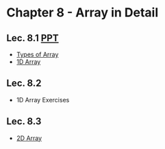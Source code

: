# Chapter 8 - Array in Detail

## Lec. 8.1 [PPT](https://drive.google.com/file/d/1bG2lPMHfAGegIcw4Pkiw0HCKsvd2UPqb/view?usp=sharing)
- [Types of Array](https://medium.com/@milankathiriya/array-in-c-language-82778c2fbb34)
- [1D Array](https://medium.com/@milankathiriya/array-in-c-language-82778c2fbb34#:~:text=arrays%20at%20least.-,1D%20Array,-A%20one%2Ddimensional)

## Lec. 8.2
- 1D Array Exercises

## Lec. 8.3
- [2D Array](https://medium.com/@milankathiriya/array-in-c-language-82778c2fbb34#:~:text=as%20shown%20below%3A-,2D%20Array,-A%202D%20array)
